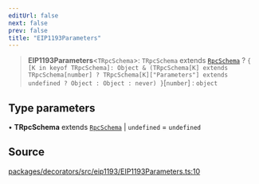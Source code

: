 ```yaml
---
editUrl: false
next: false
prev: false
title: "EIP1193Parameters"
---
```


> **EIP1193Parameters**\<`TRpcSchema`\>: `TRpcSchema` extends [`RpcSchema`](/reference/tevm/decorators/type-aliases/rpcschema/) ? `{ [K in keyof TRpcSchema]: Object & (TRpcSchema[K] extends TRpcSchema[number] ? TRpcSchema[K]["Parameters"] extends undefined ? Object : Object : never) }`\[`number`\] : `object`

## Type parameters

• **TRpcSchema** extends [`RpcSchema`](/reference/tevm/decorators/type-aliases/rpcschema/) \| `undefined` = `undefined`

## Source

[packages/decorators/src/eip1193/EIP1193Parameters.ts:10](https://github.com/evmts/tevm-monorepo/blob/main/packages/decorators/src/eip1193/EIP1193Parameters.ts#L10)
